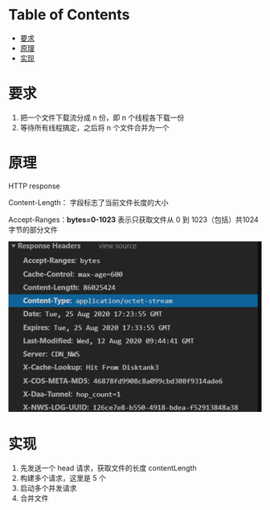 # Table of Contents

* [要求](#要求)
* [原理](#原理)
* [实现](#实现)






# 要求

1. 把一个文件下载流分成 n 份，即 n 个线程各下载一份
2. 等待所有线程搞定，之后将 n 个文件合并为一个



# 原理

HTTP response

 Content-Length： 字段标志了当前文件长度的大小

Accept-Ranges：**bytes=0-1023** 表示只获取文件从 0 到 1023（包括）共1024字节的部分文件

![image-20220428210729861](.images/image-20220428210729861.png)



# 实现

1. 先发送一个 head 请求，获取文件的长度 contentLength
2. 构建多个请求，这里是 5 个
3. 启动多个并发请求
4. 合并文件

